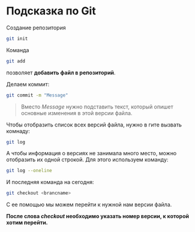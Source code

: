 # Подсказка по Git

Создание репозитория
```sh
git init
```

Команда 
```sh
git add
```
позволяет **добавить файл в репозиторий**.


Делаем коммит:
```sh
git commit -m "Message"
```
>Вместо *Message* нужно подставить текст, который опишет основные изменения в этой версии файла.


Чтобы отобразить список всех версий файла, нужно в гите вызвать комнаду:
```sh
git log
```
А чтобы информация о версиях не занимала много место, можно отобразить их одной строкой. Для этого используем команду:
```sh
git log --oneline
```
И последняя команда на сегодня:
```sh
git checkout <brancname>
```

С ее помощью мы можем перейти к нужной нам версии файла. 

**После слова *checkout* необходимо указать номер версии, к которой хотим перейти.**